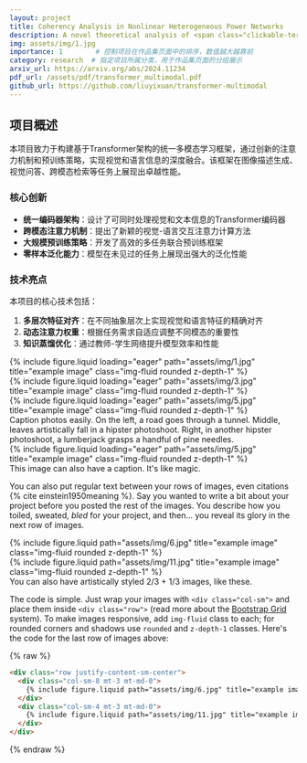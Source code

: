 ```yaml
---
layout: project
title: Coherency Analysis in Nonlinear Heterogeneous Power Networks
description: A novel theoretical analysis of <span class="clickable-term" data-title="Power System Coherency" data-definition="Power system coherency refers to the phenomenon where groups of generators in a power system swing together in response to disturbances, maintaining synchronized operation. This concept is crucial for understanding system stability and designing effective control strategies.">power system coherency</span>. Reveals the key mechanisms underpinning this phenomenon, laying foundations for <span class="clickable-term" data-title="Model Reduction" data-definition="Model reduction is a mathematical technique used to simplify complex power system models while preserving their essential dynamic characteristics. This approach enables faster simulations and more efficient control design for large-scale power networks.">model reduction</span> and further control design.
img: assets/img/1.jpg
importance: 1        # 控制项目在作品集页面中的排序，数值越大越靠前
category: research  # 指定项目所属分类，用于作品集页面的分组展示
arxiv_url: https://arxiv.org/abs/2024.11234
pdf_url: /assets/pdf/transformer_multimodal.pdf
github_url: https://github.com/liuyixuan/transformer-multimodal
---
```


## 项目概述

本项目致力于构建基于Transformer架构的统一多模态学习框架，通过创新的注意力机制和预训练策略，实现视觉和语言信息的深度融合。该框架在图像描述生成、视觉问答、跨模态检索等任务上展现出卓越性能。

### 核心创新

- **统一编码器架构**：设计了可同时处理视觉和文本信息的Transformer编码器
- **跨模态注意力机制**：提出了新颖的视觉-语言交互注意力计算方法
- **大规模预训练策略**：开发了高效的多任务联合预训练框架
- **零样本泛化能力**：模型在未见过的任务上展现出强大的泛化性能

### 技术亮点

本项目的核心技术包括：
1. **多层次特征对齐**：在不同抽象层次上实现视觉和语言特征的精确对齐
2. **动态注意力权重**：根据任务需求自适应调整不同模态的重要性
3. **知识蒸馏优化**：通过教师-学生网络提升模型效率和性能

<div class="row">
    <div class="col-sm mt-3 mt-md-0">
        {% include figure.liquid loading="eager" path="assets/img/1.jpg" title="example image" class="img-fluid rounded z-depth-1" %}
    </div>
    <div class="col-sm mt-3 mt-md-0">
        {% include figure.liquid loading="eager" path="assets/img/3.jpg" title="example image" class="img-fluid rounded z-depth-1" %}
    </div>
    <div class="col-sm mt-3 mt-md-0">
        {% include figure.liquid loading="eager" path="assets/img/5.jpg" title="example image" class="img-fluid rounded z-depth-1" %}
    </div>
</div>
<div class="caption">
    Caption photos easily. On the left, a road goes through a tunnel. Middle, leaves artistically fall in a hipster photoshoot. Right, in another hipster photoshoot, a lumberjack grasps a handful of pine needles.
</div>
<div class="row">
    <div class="col-sm mt-3 mt-md-0">
        {% include figure.liquid loading="eager" path="assets/img/5.jpg" title="example image" class="img-fluid rounded z-depth-1" %}
    </div>
</div>
<div class="caption">
    This image can also have a caption. It's like magic.
</div>

You can also put regular text between your rows of images, even citations {% cite einstein1950meaning %}.
Say you wanted to write a bit about your project before you posted the rest of the images.
You describe how you toiled, sweated, _bled_ for your project, and then... you reveal its glory in the next row of images.

<div class="row justify-content-sm-center">
    <div class="col-sm-8 mt-3 mt-md-0">
        {% include figure.liquid path="assets/img/6.jpg" title="example image" class="img-fluid rounded z-depth-1" %}
    </div>
    <div class="col-sm-4 mt-3 mt-md-0">
        {% include figure.liquid path="assets/img/11.jpg" title="example image" class="img-fluid rounded z-depth-1" %}
    </div>
</div>
<div class="caption">
    You can also have artistically styled 2/3 + 1/3 images, like these.
</div>

The code is simple.
Just wrap your images with `<div class="col-sm">` and place them inside `<div class="row">` (read more about the <a href="https://getbootstrap.com/docs/4.4/layout/grid/">Bootstrap Grid</a> system).
To make images responsive, add `img-fluid` class to each; for rounded corners and shadows use `rounded` and `z-depth-1` classes.
Here's the code for the last row of images above:

{% raw %}

```html
<div class="row justify-content-sm-center">
  <div class="col-sm-8 mt-3 mt-md-0">
    {% include figure.liquid path="assets/img/6.jpg" title="example image" class="img-fluid rounded z-depth-1" %}
  </div>
  <div class="col-sm-4 mt-3 mt-md-0">
    {% include figure.liquid path="assets/img/11.jpg" title="example image" class="img-fluid rounded z-depth-1" %}
  </div>
</div>
```

{% endraw %}
